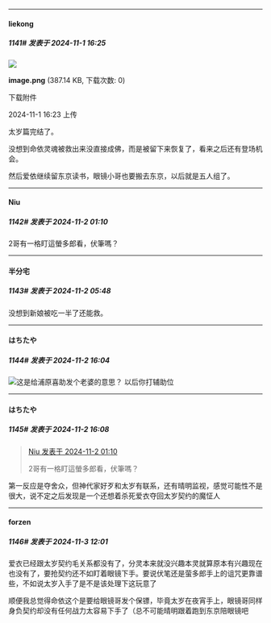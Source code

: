 ﻿
*****

####  liekong  
##### 1141#       发表于 2024-11-1 16:25

<img src="https://img.saraba1st.com/forum/202411/01/162303prx4iddeelehy7tx.png" referrerpolicy="no-referrer">

<strong>image.png</strong> (387.14 KB, 下载次数: 0)

下载附件

2024-11-1 16:23 上传

太岁篇完结了。

没想到命依灵魂被救出来没直接成佛，而是被留下来恢复了，看来之后还有登场机会。

然后爱依继续留东京读书，眼镜小哥也要搬去东京，以后就是五人组了。


*****

####  Niu  
##### 1142#       发表于 2024-11-2 01:10

2哥有一格盯這螢多郎看，伏筆嗎？


*****

####  半分宅  
##### 1143#       发表于 2024-11-2 05:48

没想到新娘被吃一半了还能救。


*****

####  はちたや  
##### 1144#       发表于 2024-11-2 16:04

<img src="https://static.saraba1st.com/image/smiley/face2017/037.png" referrerpolicy="no-referrer">这是给浦原喜助发个老婆的意思？ 以后你打辅助位

*****

####  はちたや  
##### 1145#       发表于 2024-11-2 16:08

<blockquote><a href="httphttps://bbs.saraba1st.com/2b/forum.php?mod=redirect&amp;goto=findpost&amp;pid=66599346&amp;ptid=1854116" target="_blank">Niu 发表于 2024-11-2 01:10</a>

2哥有一格盯這螢多郎看，伏筆嗎？</blockquote>
第一反应是夺舍众，但神代家好歹和太岁有联系，还有晴明监视，感觉可能性不是很大，说不定之后发现是一个还想着杀死爱衣夺回太岁契约的魔怔人


*****

####  forzen  
##### 1146#       发表于 2024-11-3 12:01

爱衣已经跟太岁契约毛关系都没有了，分灵本来就没兴趣本灵就算原本有兴趣现在也没有了，要抢契约还不如盯着眼镜下手。要说伏笔还是萤多郎手上的诅咒更靠谱些，不如说太岁入手了是不是该处理下这玩意了

顺便我总觉得命依这个是要给眼镜哥发个保镖，毕竟太岁在夜宵手上，眼镜哥同样身负契约却没有任何战力太容易下手了（总不可能晴明跟着跑到东京陪眼镜吧

